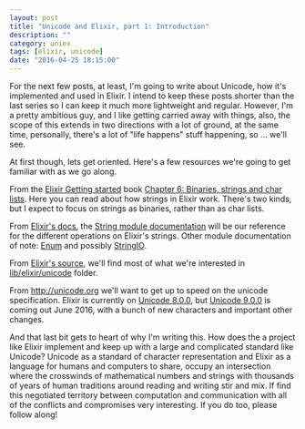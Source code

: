 ```yaml
---
layout: post
title: "Unicode and Elixir, part 1: Introduction"
description: ""
category: uniex
tags: [elixir, unicode]
date: "2016-04-25 18:15:00"
---
```


For the next few posts, at least, I'm going to write about Unicode,
how it's implemented and used in Elixir. I intend to keep these posts
shorter than the last series so I can keep it much more lightweight
and regular. However, I'm a pretty ambitious guy, and I like getting
carried away with things, also, the scope of this extends in two
directions with a lot of ground, at the same time, personally, there's
a lot of "life happens" stuff happening, so &#x2026; we'll see.

At first though, lets get oriented. Here's a few resources we're going
to get familiar with as we go along.

From the [Elixir Getting started](http://elixir-lang.org/getting-started/introduction.html) book [Chapter 6: Binaries, strings and
char lists](http://elixir-lang.org/getting-started/binaries-strings-and-char-lists.html). Here you can read about how strings in Elixir
work. There's two kinds, but I expect to focus on strings as binaries,
rather than as char lists.

From [Elixir's docs](http://elixir-lang.org/docs.html), the [String module documentation](http://elixir-lang.org/docs/stable/elixir/String.html) will be our
reference for the different operations on Elixir's strings. Other
module documentation of note: [Enum](http://elixir-lang.org/docs/stable/elixir/Enum.html) and possibly [StringIO](http://elixir-lang.org/docs/stable/elixir/StringIO.html).

From [Elixir's source](https://github.com/elixir-lang/elixir), we'll find most of what we're interested in
[lib/elixir/unicode](https://github.com/elixir-lang/elixir/tree/master/lib/elixir/unicode) folder.

From <http://unicode.org> we'll want to get up to speed on the unicode
specification. Elixir is currently on [Unicode 8.0.0](http://www.unicode.org/versions/Unicode8.0.0/), but [Unicode 9.0.0](http://www.unicode.org/versions/Unicode9.0.0/)
is coming out June 2016, with a bunch of new characters and important
other changes.

And that last bit gets to heart of why I'm writing this. How does the
a project like Elixir implement and keep up with a large and
complicated standard like Unicode? Unicode as a standard of character
representation and Elixir as a language for humans and computers to
share, occupy an intersection where the crosswinds of
mathematical numbers and strings with thousands of years of human
traditions around reading and writing stir and mix. If find this
negotiated territory between computation and communication with all of
the conflicts and compromises very interesting. If you do too, please
follow along!
